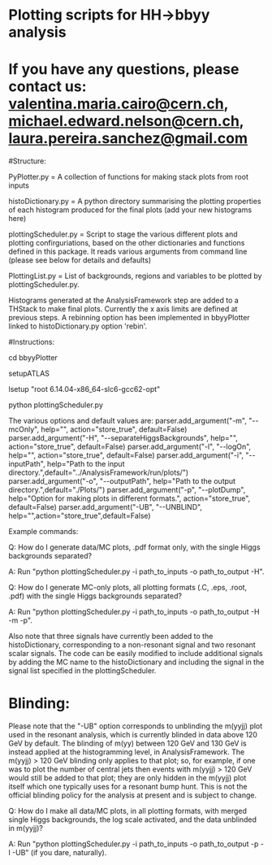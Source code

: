 # Plotting scripts for  HH->bbyy analysis
#
# If you have any questions, please contact us: valentina.maria.cairo@cern.ch, michael.edward.nelson@cern.ch, laura.pereira.sanchez@gmail.com


#Structure:

PyPlotter.py =  A collection of functions for making stack plots from root inputs

histoDictionary.py = A python directory summarising the plotting properties of each histogram produced for the final plots (add your new histograms here)

plottingScheduler.py = Script to stage the various different plots and plotting confirguriations, based on the other dictionaries and functions defined in this package. It reads various arguments from command line (please see below for details and defaults)

PlottingList.py = List of backgrounds, regions and variables to be plotted by plottingScheduler.py.

Histograms generated at the AnalysisFramework step are added to a THStack to make final plots. Currently the x axis limits are defined at previous steps. A rebinning option has been implemented in bbyyPlotter linked to histoDictionary.py option 'rebin'.

#Instructions:

cd bbyyPlotter

setupATLAS

lsetup "root 6.14.04-x86_64-slc6-gcc62-opt"

python plottingScheduler.py 

The various options and default values are:
    parser.add_argument("-m", "--mcOnly", help="", action="store_true", default=False)
    parser.add_argument("-H", "--separateHiggsBackgrounds", help="", action="store_true", default=False)
    parser.add_argument("-l", "--logOn", help="", action="store_true", default=False)
    parser.add_argument("-i", "--inputPath", help="Path to the input directory.",default="../AnalysisFramework/run/plots/")
    parser.add_argument("-o", "--outputPath", help="Path to the output directory.",default="./Plots/")
    parser.add_argument("-p", "--plotDump", help="Option for making plots in different formats.", action="store_true", default=False)
    parser.add_argument("-UB", "--UNBLIND", help="",action="store_true",default=False)

Example commands:

Q: How do I generate data/MC plots, .pdf format only, with the single Higgs backgrounds separated?

A: Run "python plottingScheduler.py -i path_to_inputs -o path_to_output -H".

Q: How do I generate MC-only plots, all plotting formats (.C, .eps, .root, .pdf) with the single Higgs backgrounds separated?

A: Run "python plottingScheduler.py -i path_to_inputs -o path_to_output -H -m -p".

Also note that three signals have currently been added to the histoDictionary, corresponding to a non-resonant signal and two resonant scalar signals. The code can be easily modified to include additional signals by adding the MC name to the histoDictionary and including the signal in the signal list specified in the plottingScheduler. 

# Blinding:

Please note that the "-UB"  option corresponds to unblinding the m(yyjj) plot used in the resonant analysis, which is currently blinded in data above 120 GeV by default. The blinding of m(yy) between 120 GeV and 130 GeV is instead applied at the histogramming level, in AnalysisFramework. The m(yyjj) > 120 GeV blinding only applies to that plot; so, for example, if one was to plot the number of central jets then events with m(yyjj) > 120 GeV would still be added to that plot; they are only hidden in the m(yyjj) plot itself which one typically uses for a resonant bump hunt. This is not the official blinding policy for the analysis at present and is subject to change. 

Q: How do I make all data/MC plots, in all plotting formats, with merged single Higgs backgrounds, the log scale activated, and the data unblinded in m(yyjj)?

A: Run "python plottingScheduler.py -i path_to_inputs -o path_to_output -p -l -UB" (if you dare, naturally).
